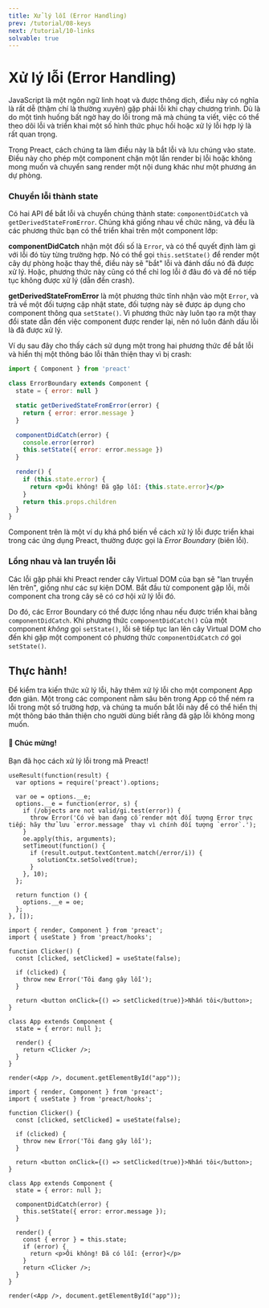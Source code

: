 ```yaml
---
title: Xử lý lỗi (Error Handling)
prev: /tutorial/08-keys
next: /tutorial/10-links
solvable: true
---
```


# Xử lý lỗi (Error Handling)

JavaScript là một ngôn ngữ linh hoạt và được thông dịch, điều này có nghĩa là rất dễ (thậm chí là thường xuyên) gặp phải lỗi khi chạy chương trình. Dù là do một tình huống bất ngờ hay do lỗi trong mã mà chúng ta viết, việc có thể theo dõi lỗi và triển khai một số hình thức phục hồi hoặc xử lý lỗi hợp lý là rất quan trọng.

Trong Preact, cách chúng ta làm điều này là bắt lỗi và lưu chúng vào state. Điều này cho phép một component chặn một lần render bị lỗi hoặc không mong muốn và chuyển sang render một nội dung khác như một phương án dự phòng.

### Chuyển lỗi thành state

Có hai API để bắt lỗi và chuyển chúng thành state:
`componentDidCatch` và `getDerivedStateFromError`. Chúng khá giống nhau về chức năng, và đều là các phương thức bạn có thể triển khai trên một component lớp:

**componentDidCatch** nhận một đối số là `Error`, và có thể quyết định làm gì với lỗi đó tùy từng trường hợp. Nó có thể gọi `this.setState()` để render một cây dự phòng hoặc thay thế, điều này sẽ "bắt" lỗi và đánh dấu nó đã được xử lý. Hoặc, phương thức này cũng có thể chỉ log lỗi ở đâu đó và để nó tiếp tục không được xử lý (dẫn đến crash).

**getDerivedStateFromError** là một phương thức tĩnh nhận vào một `Error`, và trả về một đối tượng cập nhật state, đối tượng này sẽ được áp dụng cho component thông qua `setState()`. Vì phương thức này luôn tạo ra một thay đổi state dẫn đến việc component được render lại, nên nó luôn đánh dấu lỗi là đã được xử lý.

Ví dụ sau đây cho thấy cách sử dụng một trong hai phương thức để bắt lỗi và hiển thị một thông báo lỗi thân thiện thay vì bị crash:

```jsx
import { Component } from 'preact'

class ErrorBoundary extends Component {
  state = { error: null }

  static getDerivedStateFromError(error) {
    return { error: error.message }
  }

  componentDidCatch(error) {
    console.error(error)
    this.setState({ error: error.message })
  }

  render() {
    if (this.state.error) {
      return <p>Ôi không! Đã gặp lỗi: {this.state.error}</p>
    }
    return this.props.children
  }
}
```

Component trên là một ví dụ khá phổ biến về cách xử lý lỗi được triển khai trong các ứng dụng Preact, thường được gọi là _Error Boundary_ (biên lỗi).

### Lồng nhau và lan truyền lỗi

Các lỗi gặp phải khi Preact render cây Virtual DOM của bạn sẽ "lan truyền lên trên", giống như các sự kiện DOM. Bắt đầu từ component gặp lỗi, mỗi component cha trong cây sẽ có cơ hội xử lý lỗi đó.

Do đó, các Error Boundary có thể được lồng nhau nếu được triển khai bằng `componentDidCatch`. Khi phương thức `componentDidCatch()` của một component _không_ gọi `setState()`, lỗi sẽ tiếp tục lan lên cây Virtual DOM cho đến khi gặp một component có phương thức `componentDidCatch` _có_ gọi `setState()`.

## Thực hành!

Để kiểm tra kiến thức xử lý lỗi, hãy thêm xử lý lỗi cho một component App đơn giản. Một trong các component nằm sâu bên trong App có thể ném ra lỗi trong một số trường hợp, và chúng ta muốn bắt lỗi này để có thể hiển thị một thông báo thân thiện cho người dùng biết rằng đã gặp lỗi không mong muốn.

<solution>
  <h4>🎉 Chúc mừng!</h4>
  <p>Bạn đã học cách xử lý lỗi trong mã Preact!</p>
</solution>


```js:setup
useResult(function(result) {
  var options = require('preact').options;

  var oe = options.__e;
  options.__e = function(error, s) {
    if (/objects are not valid/gi.test(error)) {
      throw Error('Có vẻ bạn đang cố render một đối tượng Error trực tiếp: hãy thử lưu `error.message` thay vì chính đối tượng `error`.');
    }
    oe.apply(this, arguments);
    setTimeout(function() {
      if (result.output.textContent.match(/error/i)) {
        solutionCtx.setSolved(true);
      }
    }, 10);
  };

  return function () {
    options.__e = oe;
  };
}, []);
```


```jsx:repl-initial
import { render, Component } from 'preact';
import { useState } from 'preact/hooks';

function Clicker() {
  const [clicked, setClicked] = useState(false);

  if (clicked) {
    throw new Error('Tôi đang gây lỗi');
  }

  return <button onClick={() => setClicked(true)}>Nhấn tôi</button>;
}

class App extends Component {
  state = { error: null };

  render() {
    return <Clicker />;
  }
}

render(<App />, document.getElementById("app"));
```

```jsx:repl-final
import { render, Component } from 'preact';
import { useState } from 'preact/hooks';

function Clicker() {
  const [clicked, setClicked] = useState(false);

  if (clicked) {
    throw new Error('Tôi đang gây lỗi');
  }

  return <button onClick={() => setClicked(true)}>Nhấn tôi</button>;
}

class App extends Component {
  state = { error: null };

  componentDidCatch(error) {
    this.setState({ error: error.message });
  }

  render() {
    const { error } = this.state;
    if (error) {
      return <p>Ôi không! Đã có lỗi: {error}</p>
    }
    return <Clicker />;
  }
}

render(<App />, document.getElementById("app"));
```
